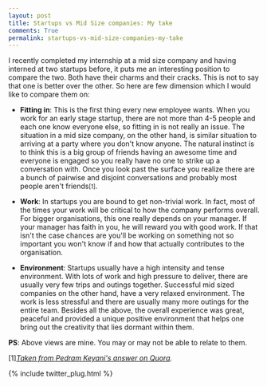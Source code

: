 ```yaml
---
layout: post
title: Startups vs Mid Size companies: My take
comments: True
permalink: startups-vs-mid-size-companies-my-take
---
```


I recently completed my internship at a mid size company and having interned at two startups before, it puts me an interesting position to compare the two. Both have their charms and their cracks. This is not to say that one is better over the other.<!--more--> So here are few dimension which I would like to compare them on: 

- __Fitting in__:
This is the first thing every new employee wants. When you work for an early stage startup, there are not more than 4-5 people and each one know everyone else, so fitting in is not really an issue. The situation in a mid size company, on the other hand, is similar situation to arriving at a party where you don't know anyone. The natural instinct is to think this is a big group of friends having an awesome time and everyone is engaged so you really have no one to strike up a conversation with. Once you look past the surface you realize there are a bunch of pairwise and disjoint conversations and probably most people aren't friends<small>[1]</small>.

- __Work__:
In startups you are bound to get non-trivial work. In fact, most of the times your work will be critical to how the company performs overall. For bigger organisations, this one really depends on your manager. If your manager has faith in you, he will reward you with good work. If that isn't the case chances are you'll be working on something not so important you won't know if and how that actually contributes to the organisation.

- __Environment__:
Startups usually have a high intensity and tense environment. With lots of work and high pressure to deliver, there are usually very few trips and outings together. Successful mid sized companies on the other hand, have a very relaxed environment. The work is less stressful and there are usually many more outings for the entire team.
Besides all the above, the overall experience was great, peaceful and provided a unique positive environment that helps one bring out the creativity that lies dormant within them. 

**PS**: Above views are mine. You may or may not be able to relate to them.

[1]*[Taken from Pedram Keyani's answer on Quora](http://www.quora.com/How-do-I-quickly-fit-into-a-new-job/answer/Pedram-Keyani).* 

{% include twitter_plug.html %}